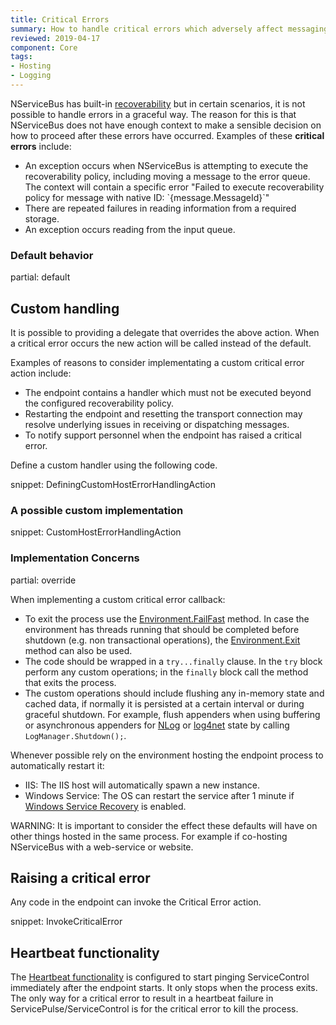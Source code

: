 ```yaml
---
title: Critical Errors
summary: How to handle critical errors which adversely affect messaging in an endpoint.
reviewed: 2019-04-17
component: Core
tags:
- Hosting
- Logging
---
```


NServiceBus has built-in [recoverability](/nservicebus/recoverability/) but in certain scenarios, it is not possible to handle errors in a graceful way. The reason for this is that NServiceBus does not have enough context to make a sensible decision on how to proceed after these errors have occurred. Examples of these **critical errors** include:

 * An exception occurs when NServiceBus is attempting to execute the recoverability policy, including moving a message to the error queue. The context will contain a specific error "Failed to execute recoverability policy for message with native ID: \`{message.MessageId}\`"
 * There are repeated failures in reading information from a required storage.
 * An exception occurs reading from the input queue.


### Default behavior

partial: default


## Custom handling

It is possible to providing a delegate that overrides the above action. When a critical error occurs the new action will be called instead of the default.

Examples of reasons to consider implementating a custom critical error action include:

 * The endpoint contains a handler which must not be executed beyond the configured recoverability policy.
 * Restarting the endpoint and resetting the transport connection may resolve underlying issues in receiving or dispatching messages.
 * To notify support personnel when the endpoint has raised a critical error.

Define a custom handler using the following code.

snippet: DefiningCustomHostErrorHandlingAction


### A possible custom implementation

snippet: CustomHostErrorHandlingAction


### Implementation Concerns

partial: override

When implementing a custom critical error callback:

 * To exit the process use the [Environment.FailFast](https://msdn.microsoft.com/en-us/library/dd289240.aspx) method. In case the environment has threads running that should be completed before shutdown (e.g. non transactional operations), the [Environment.Exit](https://msdn.microsoft.com/en-us/library/system.environment.exit.aspx) method can also be used.
 * The code should be wrapped in a `try...finally` clause. In the `try` block perform any custom operations; in the `finally` block call the method that exits the process.
 * The custom operations should include flushing any in-memory state and cached data, if normally it is persisted at a certain interval or during graceful shutdown. For example, flush appenders when using buffering or asynchronous appenders for [NLog](https://nlog-project.org/documentation/v4.3.0/html/M_NLog_LogManager_Shutdown.htm) or [log4net](https://logging.apache.org/log4net/log4net-1.2.11/release/sdk/log4net.LogManager.Shutdown.html) state by calling `LogManager.Shutdown();`.

Whenever possible rely on the environment hosting the endpoint process to automatically restart it:

 * IIS: The IIS host will automatically spawn a new instance.
 * Windows Service: The OS can restart the service after 1 minute if [Windows Service Recovery](/nservicebus/hosting/windows-service.md#installation-setting-the-restart-recovery-options) is enabled.

WARNING: It is important to consider the effect these defaults will have on other things hosted in the same process. For example if co-hosting NServiceBus with a web-service or website.


## Raising a critical error

Any code in the endpoint can invoke the Critical Error action.

snippet: InvokeCriticalError


## Heartbeat functionality

The [Heartbeat functionality](/monitoring/heartbeats/) is configured to start pinging ServiceControl immediately after the endpoint starts. It only stops when the process exits. The only way for a critical error to result in a heartbeat failure in ServicePulse/ServiceControl is for the critical error to kill the process.
